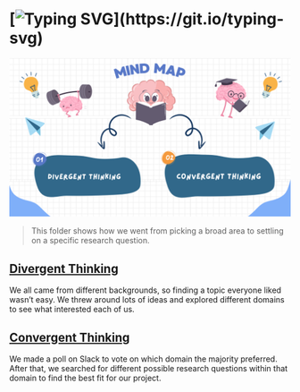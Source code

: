 # [![Typing SVG](https://readme-typing-svg.herokuapp.com?font=Fira+Code&weight=600&size=32&pause=1000&color=318BB6&center=true&width=435&lines=Our+Brain+Dumb!)](https://git.io/typing-svg)

![pic](../../notes/images/mind_map.png)

> This folder shows how we went from picking a broad area to settling
on a specific research question.

## [Divergent Thinking](divergent_thinking)

We all came from different backgrounds, so finding a
topic everyone liked wasn’t easy. We threw around lots of ideas and explored different
domains to see what interested each of us.

## [Convergent Thinking](convergent_thinking.md)

We made a poll on Slack to vote on which domain the majority preferred.
After that, we searched for different possible research questions
within that domain to find the best fit for our project.
